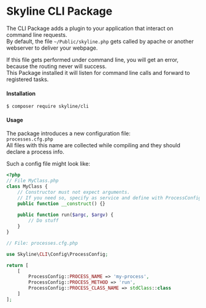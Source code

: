 # Skyline CLI Package
The CLI Package adds a plugin to your application that interact on command line requests.  
By default, the file ```~/Public/skyline.php``` gets called by apache or another webserver to deliver your webpage.

If this file gets performed under command line, you will get an error, because the routing never will success.  
This Package installed it will listen for command line calls and forward to registered tasks.

#### Installation
```bin
$ composer require skyline/cli
```

#### Usage
The package introduces a new configuration file:  
``processes.cfg.php``  
All files with this name are collected while compiling and they should declare a process info.

Such a config file might look like:
```php
<?php
// File MyClass.php
class MyClass {
    // Constructor must not expect arguments.
    // If you need so, specify as service and define with ProcessConfig::PROCESS_SERVICE_NAME
    public function __construct() {}
    
    public function run($argc, $argv) {
        // Do stuff
    }
}

// File: processes.cfg.php

use Skyline\CLI\Config\ProcessConfig;

return [
    [
        ProcessConfig::PROCESS_NAME => 'my-process',
        ProcessConfig::PROCESS_METHOD => 'run',
        ProcessConfig::PROCESS_CLASS_NAME => stdClass::class
    ]
];
```


